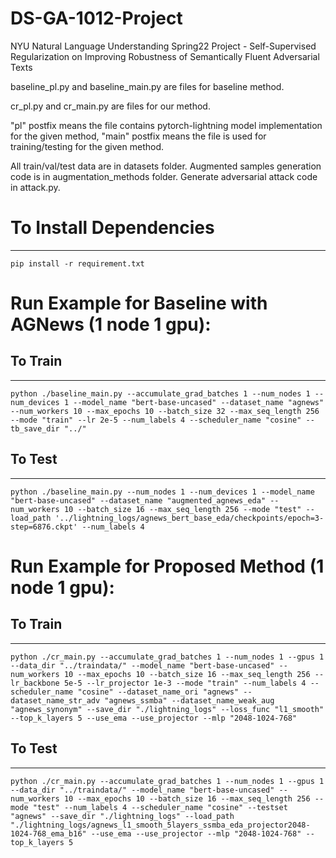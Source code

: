 DS-GA-1012-Project
======================
NYU Natural Language Understanding Spring22 Project - Self-Supervised Regularization on Improving Robustness of Semantically Fluent Adversarial Texts

baseline_pl.py and baseline_main.py are files for baseline method.

cr_pl.py and cr_main.py are files for our method.

"pl" postfix means the file contains pytorch-lightning model implementation for the given method, "main" postfix means the file is used for training/testing for the given method.

All train/val/test data are in datasets folder. Augmented samples generation code is in augmentation_methods folder. Generate adversarial attack code in attack.py.

# To Install Dependencies
---------------------
```
pip install -r requirement.txt
```

# Run Example for Baseline with AGNews (1 node 1 gpu):

## To Train
---------------------
```
python ./baseline_main.py --accumulate_grad_batches 1 --num_nodes 1 --num_devices 1 --model_name "bert-base-uncased" --dataset_name "agnews" --num_workers 10 --max_epochs 10 --batch_size 32 --max_seq_length 256 --mode "train" --lr 2e-5 --num_labels 4 --scheduler_name "cosine" --tb_save_dir "../"
```

## To Test
---------------------
```
python ./baseline_main.py --num_nodes 1 --num_devices 1 --model_name "bert-base-uncased" --dataset_name "augmented_agnews_eda" --num_workers 10 --batch_size 16 --max_seq_length 256 --mode "test" --load_path '../lightning_logs/agnews_bert_base_eda/checkpoints/epoch=3-step=6876.ckpt' --num_labels 4
```

# Run Example for Proposed Method (1 node 1 gpu):

## To Train
---------------------
```
python ./cr_main.py --accumulate_grad_batches 1 --num_nodes 1 --gpus 1 --data_dir "../traindata/" --model_name "bert-base-uncased" --num_workers 10 --max_epochs 10 --batch_size 16 --max_seq_length 256 --lr_backbone 5e-5 --lr_projector 1e-3 --mode "train" --num_labels 4 --scheduler_name "cosine" --dataset_name_ori "agnews" --dataset_name_str_adv "agnews_ssmba" --dataset_name_weak_aug "agnews_synonym" --save_dir "./lightning_logs" --loss_func "l1_smooth" --top_k_layers 5 --use_ema --use_projector --mlp "2048-1024-768"
```

## To Test
---------------------
```
python ./cr_main.py --accumulate_grad_batches 1 --num_nodes 1 --gpus 1 --data_dir "../traindata/" --model_name "bert-base-uncased" --num_workers 10 --max_epochs 10 --batch_size 16 --max_seq_length 256 --mode "test" --num_labels 4 --scheduler_name "cosine" --testset "agnews" --save_dir "./lightning_logs" --load_path "./lightning_logs/agnews_l1_smooth_5layers_ssmba_eda_projector2048-1024-768_ema_b16" --use_ema --use_projector --mlp "2048-1024-768" --top_k_layers 5
```
